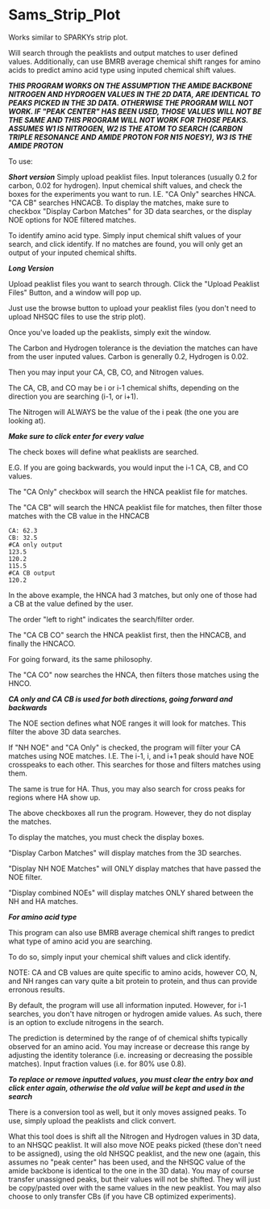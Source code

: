 # Sams_Strip_Plot

Works similar to SPARKYs strip plot. 

Will search through the peaklists and output matches to user defined values. Additionally, can use BMRB average chemical shift ranges for amino acids to predict amino acid type using inputed chemical shift values. 

***THIS PROGRAM WORKS ON THE ASSUMPTION THE AMIDE BACKBONE NITROGEN AND HYDROGEN VALUES IN THE 2D DATA, ARE IDENTICAL TO PEAKS PICKED IN THE 3D DATA. OTHERWISE THE PROGRAM WILL NOT WORK. IF "PEAK CENTER" HAS BEEN USED, THOSE VALUES WILL NOT BE THE SAME AND THIS PROGRAM WILL NOT WORK FOR THOSE PEAKS. ASSUMES W1 IS NITROGEN, W2 IS THE ATOM TO SEARCH (CARBON TRIPLE RESONANCE AND AMIDE PROTON FOR N15 NOESY), W3 IS THE AMIDE PROTON***

To use: 

***Short version***
Simply upload peaklist files. Input tolerances (usually 0.2 for carbon, 0.02 for hydrogen). Input chemical shift values, and check the boxes for the experiments you want to run. 
I.E. "CA Only" searches HNCA. "CA CB" searches HNCACB. To display the matches, make sure to checkbox "Display Carbon Matches" for 3D data searches, or the display NOE options for NOE filtered matches. 

To identify amino acid type. Simply input chemical shift values of your search, and click identify. If no matches are found, you will only get an output of your inputed chemical shifts. 

***Long Version***

Upload peaklist files you want to search through. Click the "Upload Peaklist Files" Button, and a window will pop up. 

Just use the browse button to upload your peaklist files (you don't need to upload NHSQC files to use the strip plot). 

Once you've loaded up the peaklists, simply exit the window. 

The Carbon and Hydrogen tolerance is the deviation the matches can have from the user inputed values. 
Carbon is generally 0.2, Hydrogen is 0.02. 

Then you may input your CA, CB, CO, and Nitrogen values. 

The CA, CB, and CO may be i or i-1 chemical shifts, depending on the direction you are searching (i-1, or i+1). 

The Nitrogen will ALWAYS be the value of the i peak (the one you are looking at). 

***Make sure to click enter for every value***

The check boxes will define what peaklists are searched. 

E.G. If you are going backwards, you would input the i-1 CA, CB, and CO values. 

The "CA Only" checkbox will search the HNCA peaklist file for matches. 

The "CA CB" will search the HNCA peaklist file for matches, then filter those matches with the CB value in the HNCACB

```
CA: 62.3
CB: 32.5
#CA only output
123.5
120.2
115.5
#CA CB output
120.2
```
In the above example, the HNCA had 3 matches, but only one of those had a CB at the value defined by the user. 

The order "left to right" indicates the search/filter order. 

The "CA CB CO" search the HNCA peaklist first, then the HNCACB, and finally the HNCACO. 

For going forward, its the same philosophy. 

The "CA CO" now searches the HNCA, then filters those matches using the HNCO. 

***CA only and CA CB is used for both directions, going forward and backwards***

The NOE section defines what NOE ranges it will look for matches. This filter the above 3D data searches. 

If "NH NOE" and "CA Only" is checked, the program will filter your CA matches using NOE matches. I.E. The i-1, i, and i+1 peak should have NOE crosspeaks to each other. This searches for those and filters matches using them. 

The same is true for HA. Thus, you may also search for cross peaks for regions where HA show up. 

The above checkboxes all run the program. However, they do not display the matches. 

To display the matches, you must check the display boxes. 

"Display Carbon Matches" will display matches from the 3D searches. 

"Display NH NOE Matches" will ONLY display matches that have passed the NOE filter. 

"Display combined NOEs" will display matches ONLY shared between the NH and HA matches. 

***For amino acid type***

This program can also use BMRB average chemical shift ranges to predict what type of amino acid you are searching. 

To do so, simply input your chemical shift values and click identify. 

NOTE: CA and CB values are quite specific to amino acids, however CO, N, and NH ranges can vary quite a bit protein to protein, and thus can provide erronous results. 

By default, the program will use all information inputed. However, for i-1 searches, you don't have nitrogen or hydrogen amide values. As such, there is an option to exclude nitrogens in the search. 

The prediction is determined by the range of of chemical shifts typically observed for an amino acid. You may increase or decrease this range by adjusting the identity tolerance (i.e. increasing or decreasing the possible matches). Input fraction values (i.e. for 80% use 0.8). 

***To replace or remove inputted values, you must clear the entry box and click enter again, otherwise the old value will be kept and used in the search***


There is a conversion tool as well, but it only moves assigned peaks. To use, simply upload the peaklists and click convert. 

What this tool does is shift all the Nitrogen and Hydrogen values in 3D data, to an NHSQC peaklist. It will also move NOE peaks picked (these don't need to be assigned), using the old NHSQC peaklist, and the new one (again, this assumes no "peak center" has been used, and the NHSQC value of the amide backbone is identical to the one in the 3D data). You may of course transfer unassigned peaks, but their values will not be shifted. They will just be copy/pasted over with the same values in the new peaklist. You may also choose to only transfer CBs (if you have CB optimized experiments). 
